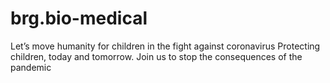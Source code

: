 # brg.bio-medical
Let’s move humanity for children in the fight against coronavirus Protecting children, today and tomorrow. Join us to stop the consequences of the pandemic
